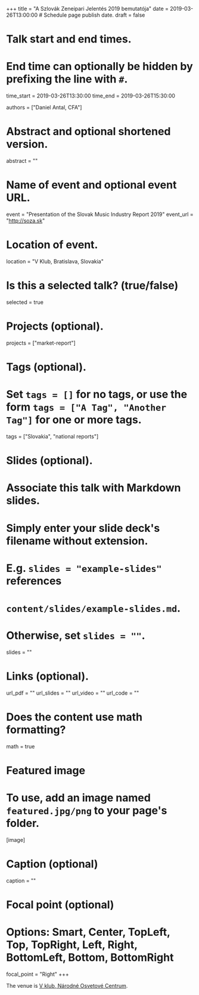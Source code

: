 +++
title = "A Szlovák Zeneipari Jelentés 2019 bemutatója"
date = 2019-03-26T13:00:00  # Schedule page publish date.
draft = false

# Talk start and end times.
#   End time can optionally be hidden by prefixing the line with `#`.
time_start = 2019-03-26T13:30:00
time_end = 2019-03-26T15:30:00

authors = ["Daniel Antal, CFA"]

# Abstract and optional shortened version.
abstract = ""

# Name of event and optional event URL.
event = "Presentation of the Slovak Music Industry Report 2019"
event_url = "http://soza.sk"

# Location of event.
location = "V Klub, Bratislava, Slovakia"

# Is this a selected talk? (true/false)
selected = true

# Projects (optional).
projects = ["market-report"]

# Tags (optional).
#   Set `tags = []` for no tags, or use the form `tags = ["A Tag", "Another Tag"]` for one or more tags.
tags = ["Slovakia", "national reports"]

# Slides (optional).
#   Associate this talk with Markdown slides.
#   Simply enter your slide deck's filename without extension.
#   E.g. `slides = "example-slides"` references 
#   `content/slides/example-slides.md`.
#   Otherwise, set `slides = ""`.
slides = ""

# Links (optional).
url_pdf = ""
url_slides = ""
url_video = ""
url_code = ""

# Does the content use math formatting?
math = true

# Featured image
# To use, add an image named `featured.jpg/png` to your page's folder. 
[image]
  # Caption (optional)
  caption = ""

  # Focal point (optional)
  # Options: Smart, Center, TopLeft, Top, TopRight, Left, Right, BottomLeft, Bottom, BottomRight
  focal_point = "Right"
+++


The venue is [V klub, Národné Osvetové Centrum](http://vecko.sk/kontakt/).
